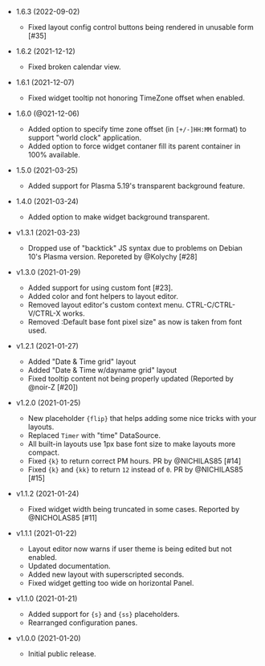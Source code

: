 * 1.6.3 (2022-09-02)
  * Fixed layout config control buttons being rendered in unusable form [#35]

* 1.6.2 (2021-12-12)
  * Fixed broken calendar view.

* 1.6.1 (2021-12-07)
  * Fixed widget tooltip not honoring TimeZone offset when enabled.

* 1.6.0 (@021-12-06)
  * Added option to specify time zone offset (in `[+/-]HH:MM` format) to support "world clock" application.
  * Added option to force widget contaner fill its parent container in 100% available.

* 1.5.0 (2021-03-25)
  * Added support for Plasma 5.19's transparent background feature.

* 1.4.0 (2021-03-24)
  * Added option to make widget background transparent.

* v1.3.1 (2021-03-23)
  * Dropped use of "backtick" JS syntax due to problems on Debian 10's Plasma
    version. Reporeted by @Kolychy [#28]

* v1.3.0 (2021-01-29)
  * Added support for using custom font [#23].
  * Added color and font helpers to layout editor.
  * Removed layout editor's custom context menu. CTRL-C/CTRL-V/CTRL-X works.
  * Removed :Default base font pixel size" as now is taken from font used.

* v1.2.1 (2021-01-27)
  * Added "Date & Time grid" layout
  * Added "Date & Time w/dayname grid" layout
  * Fixed tooltip content not being properly updated (Reported by @noir-Z [#20])

* v1.2.0 (2021-01-25)
  * New placeholder `{flip}` that helps adding some nice tricks with your layouts.
  * Replaced `Timer` with "time" DataSource.
  * All built-in layouts use 1px base font size to make layouts more compact.
  * Fixed `{k}` to return correct PM hours. PR by @NICHILAS85 [#14]
  * Fixed `{k}` and `{kk}` to return `12` instead of `0`. PR by @NICHILAS85 [#15]

* v1.1.2 (2021-01-24)
  * Fixed widget width being truncated in some cases. Reported by @NICHOLAS85 [#11]

* v1.1.1 (2021-01-22)
  * Layout editor now warns if user theme is being edited but not enabled.
  * Updated documentation.
  * Added new layout with superscripted seconds.
  * Fixed widget getting too wide on horizontal Panel.

* v1.1.0 (2021-01-21)
  * Added support for `{s}` and `{ss}` placeholders.
  * Rearranged configuration panes.

* v1.0.0 (2021-01-20)
  * Initial public release.

